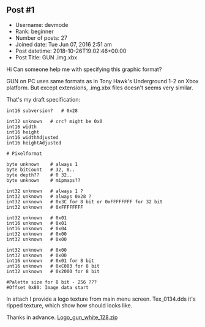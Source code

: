 ## Post #1
- Username: devmode
- Rank: beginner
- Number of posts: 27
- Joined date: Tue Jun 07, 2016 2:51 am
- Post datetime: 2018-10-26T19:02:46+00:00
- Post Title: GUN .img.xbx

Hi
Can someone help me with specifying this graphic format? 

GUN on PC uses same formats as in Tony Hawk's Underground 1-2 on Xbox platform. But except extensions, .img.xbx files doesn't seems very similar.

That's my draft specification:

```
int16 subversion? 	# 0x28

int32 unknown	# crc? might be 0x0
int16 width
int16 height
int16 widthAdjusted
int16 heightAdjusted

# Pixelformat

byte unknown	# always 1
byte bitCount	# 32, 8..
byte depth??	# 0 32..
byte unknown 	# mipmaps??

int32 unknown	# always 1 ?
int32 unknown	# always 0x28 ?
int32 unknown	# 0x3C for 8 bit or 0xFFFFFFFF for 32 bit
int32 unknown	# 0xFFFFFFFF

int32 unknown	# 0x01
int16 unknown	# 0x01
int16 unknown	# 0x04
int32 unknown	# 0x00
int32 unknown	# 0x00

int32 unknown	# 0x00
int32 unknown	# 0x00
int16 unknown	# 0x01 for 8 bit
unt16 unknown	# 0xC003 for 8 bit
int32 unknown	# 0x2000 for 8 bit

#Palette size for 8 bit - 256 ???
#Offset 0x80: Image data start

```


In attach I provide a logo texture from main menu screen. Tex_0134.dds it's ripped texture, which show how should looks like.

Thanks in advance.
[Logo_gun_white_128.zip](https://xentaxbackup.github.io/file/15094_Logo_gun_white_128.zip)
